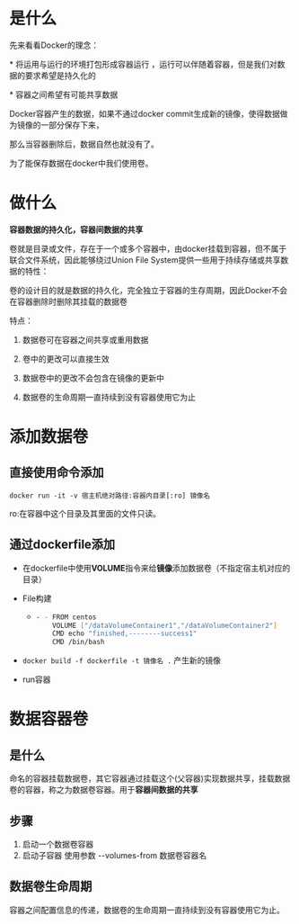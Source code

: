# 是什么

先来看看Docker的理念：

\*  将运用与运行的环境打包形成容器运行 ，运行可以伴随着容器，但是我们对数据的要求希望是持久化的

\*  容器之间希望有可能共享数据

Docker容器产生的数据，如果不通过docker commit生成新的镜像，使得数据做为镜像的一部分保存下来，

那么当容器删除后，数据自然也就没有了。

为了能保存数据在docker中我们使用卷。

# 做什么

**容器数据的持久化，容器间数据的共享**

卷就是目录或文件，存在于一个或多个容器中，由docker挂载到容器，但不属于联合文件系统，因此能够绕过Union File System提供一些用于持续存储或共享数据的特性：

 卷的设计目的就是数据的持久化，完全独立于容器的生存周期，因此Docker不会在容器删除时删除其挂载的数据卷

特点：

1. 数据卷可在容器之间共享或重用数据

2. 卷中的更改可以直接生效

3. 数据卷中的更改不会包含在镜像的更新中

4. 数据卷的生命周期一直持续到没有容器使用它为止

# 添加数据卷

## 直接使用命令添加

``docker run -it -v 宿主机绝对路径:容器内目录[:ro] 镜像名``

ro:在容器中这个目录及其里面的文件只读。

## 通过dockerfile添加

- 在dockerfile中使用**VOLUME**指令来给**镜像**添加数据卷（不指定宿主机对应的目录）

- File构建

  - ```bash
    - - FROM centos
    	VOLUME ["/dataVolumeContainer1","/dataVolumeContainer2"]
        CMD echo "finished,--------success1"
        CMD /bin/bash
    ```

- ``docker build -f dockerfile -t 镜像名 .`` 产生新的镜像

- run容器



# 数据容器卷

## 是什么

命名的容器挂载数据卷，其它容器通过挂载这个(父容器)实现数据共享，挂载数据卷的容器，称之为数据卷容器。用于**容器间数据的共享**

## 步骤

1. 启动一个数据卷容器
2. 启动子容器 使用参数 --volumes-from 数据卷容器名

## 数据卷生命周期

容器之间配置信息的传递，数据卷的生命周期一直持续到没有容器使用它为止。

